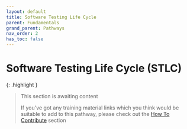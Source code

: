 ```yaml
---
layout: default
title: Software Testing Life Cycle
parent: Fundamentals
grand_parent: Pathways
nav_order: 2
has_toc: false
---
```


# Software Testing Life Cycle (STLC)

{: .highlight }
> This section is awaiting content
> 
> If you've got any training material links which you think would be suitable to add to this pathway, please check out the [How To Contribute](../../how-to-contribute.html) section
